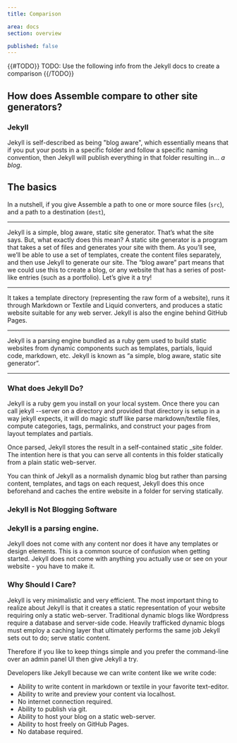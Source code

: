 ```yaml
---
title: Comparison

area: docs
section: overview

published: false
---
```


{{#TODO}} TODO: Use the following info from the Jekyll docs to create a comparison {{/TODO}}

## How does Assemble compare to other site generators?

### Jekyll

Jekyll is self-described as being "blog aware", which essentially means that if you put your posts in a specific folder and follow a specific naming convention, then Jekyll will publish everything in that folder resulting in... _a blog_.


## The basics

In a nutshell, if you give Assemble a path to one or more source files (`src`), and a path to a destination (`dest`),

***

Jekyll is a simple, blog aware, static site generator. That’s what the site says. But, what exactly does this mean? A static site generator is a program that takes a set of files and generates your site with them. As you’ll see, we’ll be able to use a set of templates, create the content files separately, and then use Jekyll to generate our site. The “blog aware” part means that we could use this to create a blog, or any website that has a series of post-like entries (such as a portfolio). Let’s give it a try!

***

It takes a template directory (representing the raw form of a website), runs it through Markdown or Textile and Liquid converters, and produces a static website suitable for any web server. Jekyll is also the engine behind GitHub Pages.

***

Jekyll is a parsing engine bundled as a ruby gem used to build static websites from dynamic components such as templates, partials, liquid code, markdown, etc. Jekyll is known as “a simple, blog aware, static site generator”.

***

### What does Jekyll Do?

Jekyll is a ruby gem you install on your local system. Once there you can call jekyll --server on a directory and provided that directory is setup in a way jekyll expects, it will do magic stuff like parse markdown/textile files, compute categories, tags, permalinks, and construct your pages from layout templates and partials.

Once parsed, Jekyll stores the result in a self-contained static _site folder. The intention here is that you can serve all contents in this folder statically from a plain static web-server.

You can think of Jekyll as a normalish dynamic blog but rather than parsing content, templates, and tags on each request, Jekyll does this once beforehand and caches the entire website in a folder for serving statically.

### Jekyll is Not Blogging Software

### Jekyll is a parsing engine.

Jekyll does not come with any content nor does it have any templates or design elements. This is a common source of confusion when getting started. Jekyll does not come with anything you actually use or see on your website - you have to make it.

### Why Should I Care?

Jekyll is very minimalistic and very efficient. The most important thing to realize about Jekyll is that it creates a static representation of your website requiring only a static web-server. Traditional dynamic blogs like Wordpress require a database and server-side code. Heavily trafficked dynamic blogs must employ a caching layer that ultimately performs the same job Jekyll sets out to do; serve static content.

Therefore if you like to keep things simple and you prefer the command-line over an admin panel UI then give Jekyll a try.

Developers like Jekyll because we can write content like we write code:

* Ability to write content in markdown or textile in your favorite text-editor.
* Ability to write and preview your content via localhost.
* No internet connection required.
* Ability to publish via git.
* Ability to host your blog on a static web-server.
* Ability to host freely on GitHub Pages.
* No database required.